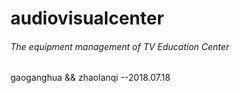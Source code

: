 # audiovisualcenter
###### The equipment management of TV Education Center

gaoganghua && zhaolanqi  --2018.07.18


